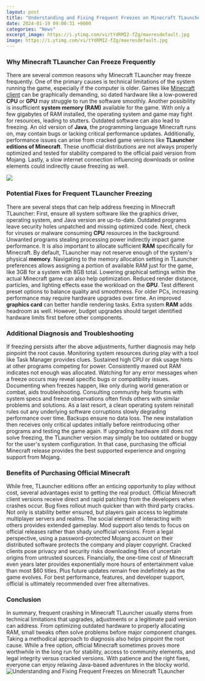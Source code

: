 ```yaml
---
layout: post
title: "Understanding and Fixing Frequent Freezes on Minecraft TLauncher"
date: 2024-01-19 09:00:31 +0000
categories: "News"
excerpt_image: https://i.ytimg.com/vi/tYdRMI2-fZg/maxresdefault.jpg
image: https://i.ytimg.com/vi/tYdRMI2-fZg/maxresdefault.jpg
---
```


### Why Minecraft TLauncher Can Freeze Frequently 
There are several common reasons why Minecraft TLauncher may freeze frequently. One of the primary causes is technical limitations of the system running the game, especially if the computer is older. Games like [Minecraft client](https://store.fi.io.vn/chihuahua-weightlifting-funny-deadlift-men-fitness-gym-gifts-tank-top4886-t-shirt) can be graphically demanding, so dated hardware like a low-powered **CPU** or **GPU** may struggle to run the software smoothly. Another possibility is insufficient **system memory (RAM)** available for the game. With only a few gigabytes of RAM installed, the operating system and game may fight for resources, leading to stutters. 
Outdated software can also lead to freezing. An old version of **Java**, the programming language Minecraft runs on, may contain bugs or lacking critical performance updates. Additionally, performance issues can arise from cracked game versions like **TLauncher editions of Minecraft**. These unofficial distributions are not always properly optimized and tested for stability compared to the official paid version from Mojang. Lastly, a slow internet connection influencing downloads or online elements could indirectly cause freezing as well.

![](https://appsgb.com/wp-content/uploads/2022/09/Minecraft-Freezes-Every-Few-Seconds-Easy-fix-Guide.jpg)
### Potential Fixes for Frequent TLauncher Freezing
There are several steps that can help address freezing in Minecraft TLauncher:
First, ensure all system software like the graphics driver, operating system, and Java version are up-to-date. Outdated programs leave security holes unpatched and missing optimized code. Next, check for viruses or malware consuming **CPU** resources in the background. Unwanted programs stealing processing power indirectly impact game performance. 
It is also important to allocate sufficient **RAM** specifically for Minecraft. By default, TLauncher may not reserve enough of the system's physical **memory**. Navigating to the memory allocation setting in TLauncher preferences allows assigning a portion of available RAM just for the game, like 3GB for a system with 8GB total. 
Lowering graphical settings within the actual Minecraft game can also help optimization. Reduced render distance, particles, and lighting effects ease the workload on the **GPU**. Test different preset options to balance quality and smoothness. 
For older PCs, increasing performance may require hardware upgrades over time. An improved **graphics card** can better handle rendering tasks. Extra system **RAM** adds headroom as well. However, budget upgrades should target identified hardware limits first before other components.
### Additional Diagnosis and Troubleshooting
If freezing persists after the above adjustments, further diagnosis may help pinpoint the root cause. Monitoring system resources during play with a tool like Task Manager provides clues. Sustained high CPU or disk usage hints at other programs competing for power. Consistently maxed out RAM indicates not enough was allocated. 
Watching for any error messages when a freeze occurs may reveal specific bugs or compatibility issues. Documenting when freezes happen, like only during world generation or combat, aids troubleshooting. Consulting community help forums with system specs and freeze observations often finds others with similar problems and solutions. 
As a last resort, a clean operating system reinstall rules out any underlying software corruptions slowly degrading performance over time. Backups ensure no data loss. The new installation then receives only critical updates initially before reintroducing other programs and testing the game again. 
If upgrading hardware still does not solve freezing, the TLauncher version may simply be too outdated or buggy for the user's system configuration. In that case, purchasing the official Minecraft release provides the best supported experience and ongoing support from Mojang.
### Benefits of Purchasing Official Minecraft
While free, TLauncher editions offer an enticing opportunity to play without cost, several advantages exist to getting the real product. Official Minecraft client versions receive direct and rapid patching from the developers when crashes occur. Bug fixes rollout much quicker than with third party cracks. 
Not only is stability better ensured, but players gain access to legitimate multiplayer servers and realms. The social element of interacting with others provides extended gameplay. Mod support also tends to focus on official releases rather than shady unofficial versions. 
From a legal perspective, using a password-protected Mojang account on their distributed software protects the company and player copyright. Cracked clients pose privacy and security risks downloading files of uncertain origins from untrusted sources. 
Financially, the one-time cost of Minecraft even years later provides exponentially more hours of entertainment value than most $60 titles. Plus future updates remain free indefinitely as the game evolves. For best performance, features, and developer support, official is ultimately recommended over free alternatives.
### Conclusion
In summary, frequent crashing in Minecraft TLauncher usually stems from technical limitations that upgrades, adjustments or a legitimate paid version can address. From optimizing outdated hardware to properly allocating RAM, small tweaks often solve problems before major component changes. Taking a methodical approach to diagnosis also helps pinpoint the root cause. While a free option, official Minecraft sometimes proves more worthwhile in the long run for stability, access to community elements, and legal integrity versus cracked versions. With patience and the right fixes, everyone can enjoy relaxing Java-based adventures in the blocky world.
![Understanding and Fixing Frequent Freezes on Minecraft TLauncher](https://i.ytimg.com/vi/tYdRMI2-fZg/maxresdefault.jpg)